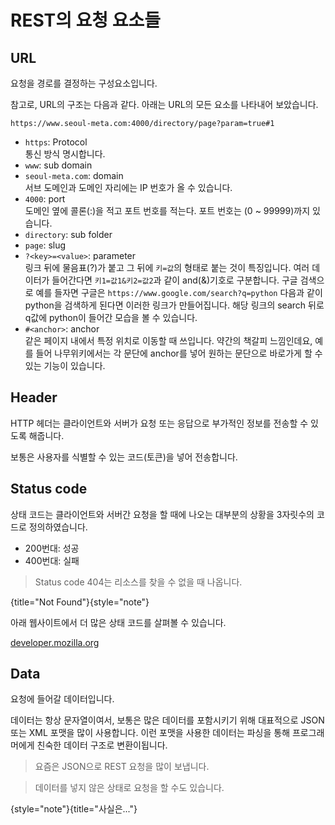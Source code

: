 # REST의 요청 요소들

## URL
요청을 경로를 결정하는 구성요소입니다.

참고로, URL의 구조는 다음과 같다. 아래는 URL의 모든 요소를 나타내어 보았습니다.
```
https://www.seoul-meta.com:4000/directory/page?param=true#1
```
- `https`: Protocol<br/>통신 방식 명시합니다.
- `www`: sub domain
- `seoul-meta.com`: domain<br/>서브 도메인과 도메인 자리에는 IP 번호가 올 수 있습니다.
- `4000`: port<br/>
  도메인 옆에 콜론(:)을 적고 포트 번호를 적는다. 포트 번호는 (0 ~ 99999)까지 있습니다.
- `directory`: sub folder
- `page`: slug
- `?<key>=<value>`: parameter<br/>
  링크 뒤에 물음표(?)가 붙고 그 뒤에 `키=값`의 형태로 붙는 것이 특징입니다.
  여러 데이터가 들어간다면 `키1=값1&키2=값2`과 같이 and(&)기호로 구분합니다.
  구글 검색으로 예를 들자면 구글은 `https://www.google.com/search?q=python` 다음과 같이 python을 검색하게 된다면 이러한 링크가 만들어집니다.
  해당 링크의 search 뒤로 q값에 python이 들어간 모습을 볼 수 있습니다.
- `#<anchor>`: anchor<br/>
  같은 페이지 내에서 특정 위치로 이동할 때 쓰입니다.
  약간의 책갈피 느낌인데요, 예를 들어 나무위키에서는 각 문단에 anchor를 넣어 원하는 문단으로 바로가게 할 수 있는 기능이 있습니다.

## Header
HTTP 헤더는 클라이언트와 서버가 요청 또는 응답으로 부가적인 정보를 전송할 수 있도록 해줍니다.

보통은 사용자를 식별할 수 있는 코드(토큰)을 넣어 전송합니다.

## Status code
상태 코드는 클라이언트와 서버간 요청을 할 때에 나오는 대부분의 상황을 3자릿수의 코드로 정의하였습니다.
- 200번대: 성공
- 400번대: 실패

> Status code 404는 리소스를 찾을 수 없을 때 나옵니다.

{title="Not Found"}{style="note"}

아래 웹사이트에서 더 많은 상태 코드를 살펴볼 수 있습니다.

[developer.mozilla.org](https://developer.mozilla.org/ko/docs/Web/HTTP/Status)

## Data
요청에 들어갈 데이터입니다.

데이터는 항상 문자열이여서, 보통은 많은 데이터를 포함시키기 위해 대표적으로 JSON 또는 XML 포맷을 많이 사용합니다.
이런 포맷을 사용한 데이터는 파싱을 통해 프로그래머에게 친숙한 데이터 구조로 변환이됩니다.

> 요즘은 JSON으로 REST 요청을 많이 보냅니다.

> 데이터를 넣지 않은 상태로 요청을 할 수도 있습니다.

{style="note"}{title="사실은..."}
